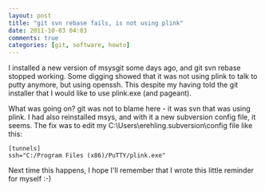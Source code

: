 ```yaml
---
layout: post
title: "git svn rebase fails, is not using plink"
date: 2011-10-03 04:03
comments: true
categories: [git, software, howto]
---
```


I installed a new version of msysgit some days ago, and git svn rebase stopped
working. Some digging showed that it was not using plink to talk to putty anymore,
but using openssh. This despite my having told the git installer that I would
like to use plink.exe (and pageant).

<!-- more -->
What was going on? git was not to blame here - it was svn that was using plink. I
had also reinstalled msys, and with it a new subversion config file, it seems.
The fix was to edit my C:\Users\erehling.subversion\config file like this:

    [tunnels]
    ssh="C:/Program Files (x86)/PuTTY/plink.exe"

Next time this happens, I hope I'll remember that I wrote this little reminder
for myself :-)

